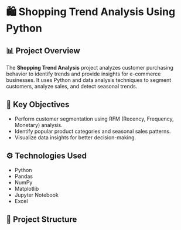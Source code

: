 # 🛍️ Shopping Trend Analysis Using Python

## 📊 Project Overview
The **Shopping Trend Analysis** project analyzes customer purchasing behavior to identify trends and provide insights for e-commerce businesses. It uses Python and data analysis techniques to segment customers, analyze sales, and detect seasonal trends.

## 🎯 Key Objectives
- Perform customer segmentation using RFM (Recency, Frequency, Monetary) analysis.
- Identify popular product categories and seasonal sales patterns.
- Visualize data insights for better decision-making.

## ⚙️ Technologies Used
- Python  
- Pandas  
- NumPy  
- Matplotlib  
- Jupyter Notebook  
- Excel  

## 📂 Project Structure
